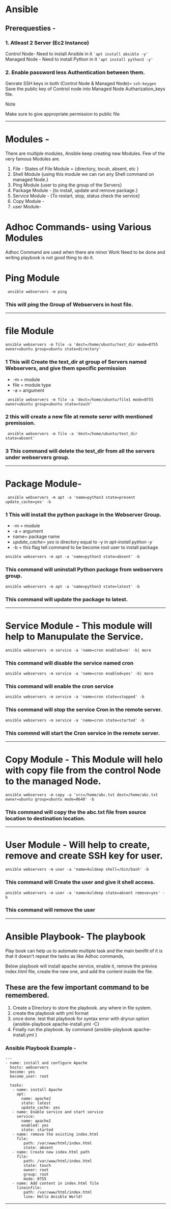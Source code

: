 # Ansible

## Prerequesties - 
### 1. Atleast 2 Server (Ec2 Instance)
Control Node- Need to install Ansible in it
    ```
    `apt install absible -y'
    ```
Managed Node - Need to install Python in it
    ```
    'apt install python3 -y'
    ```
### 2. Enable password less Authentication between them. 
   Genrate SSH keys in both (Control Node & Managed Node)= 
            ```
            ssh-keygen
            ```
   Save the public key of Contriol node into Managed Node Autharization_keys file.    


> [!NOTE]
> Make sure to give appropriate permission to public file
_________________________________________________________
# Modules -  

There are multiple modules, Ansible keep creating new Modules. Few of the very famous Modules are. 
1. File -
   States of File Module = {directory, tocuh, absent, etc }
2. Shell Module {using this module we can run any Shell command on managed Node.}
3. Ping Module {user to ping the group of the Servers}
4. Package Module - {to install, update and remove package.}
5. Service Module - {To restart, stop, status check the service}
6. Copy Module -
7. user Module- 



# Adhoc Commands- using Various Modules
Adhoc Command are used when there are minor Work Need to be done and writing playbook is not good thing to do it. 

# Ping Module

```
 ansible webservers -m ping
```
### This will ping the Group of Webservers in host file. 
___________________________________________________ 

# file Module

```
ansible webservers -m file -a 'dest=/home/ubuntu/test_dir mode=0755 owner=ubuntu group=ubuntu state=directory'
```
### 1  This will Create the text_dir at group of Servers named Webservers, and give them specific permission

* -m = module
* file = module type 
* -a = arigument
```
 ansible webservers -m file -a 'dest=/home/ubuntu/file1 mode=0755 owner=ubuntu group=ubuntu state=touch'
```

### 2 this will create a new file at remote serer with mentioned premission.
```
 ansible webservers -m file -a 'dest=/home/ubuntu/test_dir  state=absent'
```
### 3 This command will delete the test_dir from all the servers under webservers group. 

*************************************************************************************************************

# Package Module- 
```
 ansible webservers -m apt -a 'name=python3 state=present update_cache=yes' -b
```
### 1 This will install the python package in the Webserver Group.

* -m = module
* -a = argument
* name= package name 
* *update_cache= yes* is directory equal to -y in  *apt-install python -y* 
* -b = this flag tell command to be become root user to install package. 
```
ansible webservers -m apt -a 'name=python3 state=absent' -b
```
### This command will uninstall Python package from webservers group.
```
ansible webservers -m apt -a 'name=python3 state=latest' -b
```
### This command will update the package to latest.


****************************************************************************************************************

# Service Module - This module will help to Manupulate the Service. 

```
ansible webservers -m service -a 'name=cron enabled=no' -b| more
```
### This command will disable the service named cron 

```
ansible webservers -m service -a 'name=cron enabled=yes' -b| more
```
### This command will enable the cron service 

```
ansible webservers -m service -a 'name=cron state=stopped' -b
```
### This command will stop the service Cron in the remote server.

```
ansible webservers -m service -a 'name=cron state=started' -b
```
### This commnd will start the Cron service in the remote server.

******************************************************************

# Copy Module - This Module will helo with copy file from the control Node to the managed Node. 

```
ansible webservers -m copy -a 'src=/home/abc.txt dest=/home/abc.txt owner=ubuntu group=ubuntu mode=0640' -b
```
### This command will copy the the abc.txt file from source location to destination location.

*******************************************************************

# User Module - Will help to create, remove and create SSH key for user. 
```
ansible webservers -m user -a 'name=kuldeep shell=/bin/bash' -b
```
### This command will Create the user and give it shell access.
```
ansible webservers -m user -a 'name=kuldeep state=absent remove=yes' -b
```
### This command will remove the user

**********************************************************


# Ansible Playbook- The playbook 

Play book can help us to automate multiple task and the main benifit of it is that it doesn't repeat the tasks as like Adhoc commands, 

Below playbook will install apache service, enable it, remove the previos index.html file, create the new one, and add the content inside the file. 

## These are the few important command to be remembered. 
1. Create a Directory to store the playbook. any where in file system.
2. create the playbook with yml format
3. once done. test that playbook for syntax error with dryrun option {ansible-playbook apache-install.yml -C}
4. Finally run the playbook. by command {ansible-playbook apache-install.yml }

### Ansible Playbook Example - 



```
---
- name: install and configure Apache
  hosts: webservers
  become: yes
  become_user: root

  tasks:
   - name: install Apache
     apt:
       name: apache2
       state: latest
       update_cache: yes
   - name: Enable service and start service
     service:
       name: apache2
       enabled: yes
       state: started
   - name: remove the existing index.html
     file:
        path: /var/www/html/index.html
        state: absent
   - name: Create new index.html path
     file:
        path: /var/www/html/index.html
        state: touch
        owner: root
        group: root
        mode: 0755
   - name: Add content in index.html file
     lineinfile:
        path: /var/www/html/index.html
        line: Hello Anisble World!
```

**************************************************************************


```
